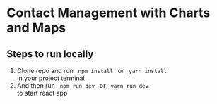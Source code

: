 # Contact Management with Charts and Maps
## Steps to run locally
1. Clone repo and run <code> npm install </code> or <code> yarn install </code> in your project terminal
2. And then run <code> npm run dev </code> or <code> yarn run dev </code> to start react app
